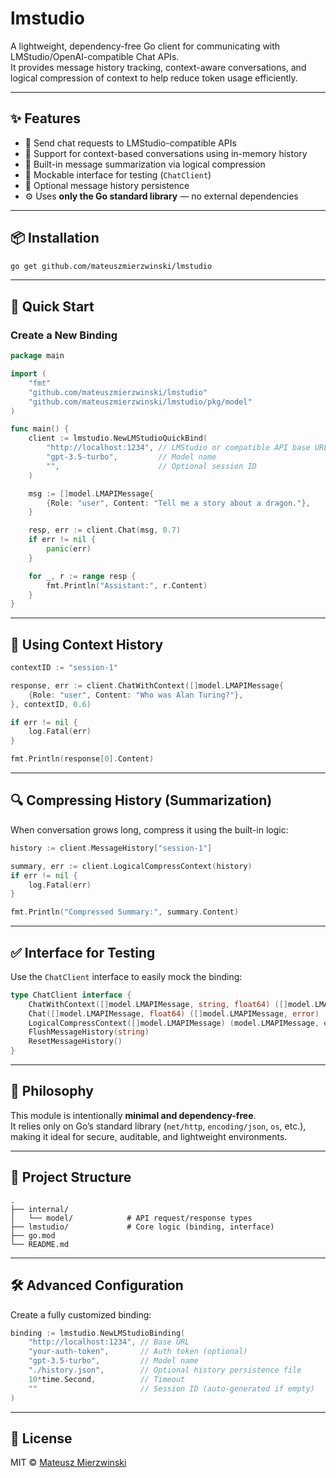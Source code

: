 # lmstudio

A lightweight, dependency-free Go client for communicating with LMStudio/OpenAI-compatible Chat APIs.  
It provides message history tracking, context-aware conversations, and logical compression of context to help reduce token usage efficiently.

---

## ✨ Features

- 📡 Send chat requests to LMStudio-compatible APIs
- 💬 Support for context-based conversations using in-memory history
- 🧠 Built-in message summarization via logical compression
- 🧪 Mockable interface for testing (`ChatClient`)
- 💾 Optional message history persistence
- ⚙️ Uses **only the Go standard library** — no external dependencies

---

## 📦 Installation

```bash
go get github.com/mateuszmierzwinski/lmstudio
```

---

## 🔧 Quick Start

### Create a New Binding

```go
package main

import (
	"fmt"
	"github.com/mateuszmierzwinski/lmstudio"
	"github.com/mateuszmierzwinski/lmstudio/pkg/model"
)

func main() {
	client := lmstudio.NewLMStudioQuickBind(
		"http://localhost:1234", // LMStudio or compatible API base URL
		"gpt-3.5-turbo",         // Model name
		"",                      // Optional session ID
	)

	msg := []model.LMAPIMessage{
		{Role: "user", Content: "Tell me a story about a dragon."},
	}

	resp, err := client.Chat(msg, 0.7)
	if err != nil {
		panic(err)
	}

	for _, r := range resp {
		fmt.Println("Assistant:", r.Content)
	}
}
```

---

## 🧠 Using Context History

```go
contextID := "session-1"

response, err := client.ChatWithContext([]model.LMAPIMessage{
	{Role: "user", Content: "Who was Alan Turing?"},
}, contextID, 0.6)

if err != nil {
	log.Fatal(err)
}

fmt.Println(response[0].Content)
```

---

## 🔍 Compressing History (Summarization)

When conversation grows long, compress it using the built-in logic:

```go
history := client.MessageHistory["session-1"]

summary, err := client.LogicalCompressContext(history)
if err != nil {
	log.Fatal(err)
}

fmt.Println("Compressed Summary:", summary.Content)
```

---

## ✅ Interface for Testing

Use the `ChatClient` interface to easily mock the binding:

```go
type ChatClient interface {
	ChatWithContext([]model.LMAPIMessage, string, float64) ([]model.LMAPIMessage, error)
	Chat([]model.LMAPIMessage, float64) ([]model.LMAPIMessage, error)
	LogicalCompressContext([]model.LMAPIMessage) (model.LMAPIMessage, error)
	FlushMessageHistory(string)
	ResetMessageHistory()
}
```

---

## 🧪 Philosophy

This module is intentionally **minimal and dependency-free**.  
It relies only on Go’s standard library (`net/http`, `encoding/json`, `os`, etc.), making it ideal for secure, auditable, and lightweight environments.

---

## 📁 Project Structure

```
.
├── internal/
│   └── model/            # API request/response types
├── lmstudio/             # Core logic (binding, interface)
├── go.mod
└── README.md
```

---

## 🛠 Advanced Configuration

Create a fully customized binding:

```go
binding := lmstudio.NewLMStudioBinding(
	"http://localhost:1234", // Base URL
	"your-auth-token",       // Auth token (optional)
	"gpt-3.5-turbo",         // Model name
	"./history.json",        // Optional history persistence file
	10*time.Second,          // Timeout
	""                       // Session ID (auto-generated if empty)
)
```

---

## 📜 License

MIT © [Mateusz Mierzwinski](LICENSE.md)